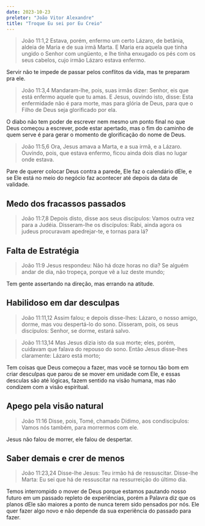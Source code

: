 ```yaml
---
date: 2023-10-23
preletor: "João Vitor Alexandre"
title: "Troque Eu sei por Eu Creio"
---
```


> João 11:1,2 Estava, porém, enfermo um certo Lázaro, de betânia, aldeia de Maria e de sua irmã Marta. E Maria era aquela que tinha ungido o Senhor com ungüento, e lhe tinha enxugado os pés com os seus cabelos, cujo irmão Lázaro estava enfermo.


Servir não te impede de passar pelos conflitos da vida, mas te preparam pra ele.

> João 11:3,4 Mandaram-lhe, pois, suas irmãs dizer: Senhor, eis que está enfermo aquele que tu amas. E Jesus, ouvindo isto, disse: Esta enfermidade não é para morte, mas para glória de Deus, para que o Filho de Deus seja glorificado por ela.

O diabo não tem poder de escrever nem mesmo um ponto final no que Deus começou a escrever, pode estar apertado, mas o fim do caminho de quem serve é para gerar o momento de glorificação do nome de Deus.

> João 11:5,6 Ora, Jesus amava a Marta, e a sua irmã, e a Lázaro. Ouvindo, pois, que estava enfermo, ficou ainda dois dias no lugar onde estava.

Pare de querer colocar Deus contra a parede, Ele faz o calendário dEle, e se Ele está no meio do negócio faz acontecer até depois da data de validade.

## Medo dos fracassos passados

> João 11:7,8 Depois disto, disse aos seus discípulos: Vamos outra vez para a Judéia. Disseram-lhe os discípulos: Rabi, ainda agora os judeus procuravam apedrejar-te, e tornas para lá?

## Falta de Estratégia

> João 11:9 Jesus respondeu: Não há doze horas no dia? Se alguém andar de dia, não tropeça, porque vê a luz deste mundo;

Tem gente assertando na direção, mas errando na atitude.

## Habilidoso em dar desculpas

> João 11:11,12 Assim falou; e depois disse-lhes: Lázaro, o nosso amigo, dorme, mas vou despertá-lo do sono. Disseram, pois, os seus discípulos: Senhor, se dorme, estará salvo.

> João 11:13,14 Mas Jesus dizia isto da sua morte; eles, porém, cuidavam que falava do repouso do sono. Então Jesus disse-lhes claramente: Lázaro está morto;

Tem coisas que Deus começou a fazer, mas você se tornou tão bom em criar desculpas que parou de se mover em unidade com Ele, e essas desculas são até lógicas, fazem sentido na visão humana, mas não condizem com a visão espiritual.

## Apego pela visão natural

> João 11:16 Disse, pois, Tomé, chamado Dídimo, aos condiscípulos: Vamos nós também, para morrermos com ele.

Jesus não falou de morrer, ele falou de despertar.

## Saber demais e crer de menos

> João 11:23,24 Disse-lhe Jesus: Teu irmão há de ressuscitar. Disse-lhe Marta: Eu sei que há de ressuscitar na ressurreição do último dia.

Temos interrompido o mover de Deus porque estamos pautando nosso futuro em um passado repleto de experiências, porém a Palavra diz que os planos dEle são maiores a ponto de nunca terem sido pensados por nós. Ele quer fazer algo novo e não depende da sua experiência do passado para fazer.